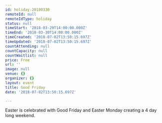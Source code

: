 ```yaml
---
id: holiday-20180330
remoteId: null
remoteIdType: holiday
status: null
timeStart: '2018-03-29T14:00:00.000Z'
timeEnd: '2018-03-30T14:00:00.000Z'
timeCreated: '2018-07-02T13:50:15.697Z'
timeUpdated: '2018-07-02T13:50:15.697Z'
countAttending: null
countCapacity: null
countWaitlist: null
price: Free
url: ''
image: null
venue: {}
organizer: {}
layout: event
title: Good Friday
date: '2018-07-02T13:50:15.697Z'

---
```

Easter is celebrated with Good Friday and Easter Monday creating a 4 day long weekend.
